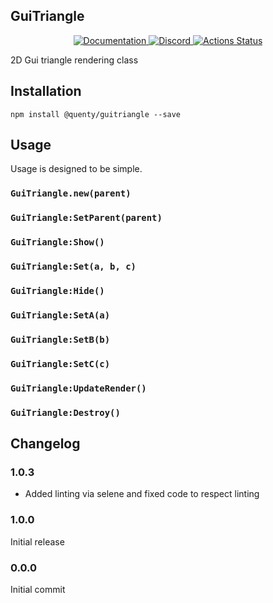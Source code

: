 ## GuiTriangle
<div align="center">
  <a href="http://quenty.github.io/api/">
    <img src="https://img.shields.io/badge/docs-website-green.svg" alt="Documentation" />
  </a>
  <a href="https://discord.gg/mhtGUS8">
    <img src="https://img.shields.io/badge/discord-nevermore-blue.svg" alt="Discord" />
  </a>
  <a href="https://github.com/Quenty/NevermoreEngine/actions">
    <img src="https://github.com/Quenty/NevermoreEngine/workflows/lint/badge.svg" alt="Actions Status" />
  </a>
</div>

2D Gui triangle rendering class

## Installation
```
npm install @quenty/guitriangle --save
```

## Usage
Usage is designed to be simple.

### `GuiTriangle.new(parent)`

### `GuiTriangle:SetParent(parent)`

### `GuiTriangle:Show()`

### `GuiTriangle:Set(a, b, c)`

### `GuiTriangle:Hide()`

### `GuiTriangle:SetA(a)`

### `GuiTriangle:SetB(b)`

### `GuiTriangle:SetC(c)`

### `GuiTriangle:UpdateRender()`

### `GuiTriangle:Destroy()`


## Changelog

### 1.0.3
- Added linting via selene and fixed code to respect linting

### 1.0.0
Initial release

### 0.0.0
Initial commit
